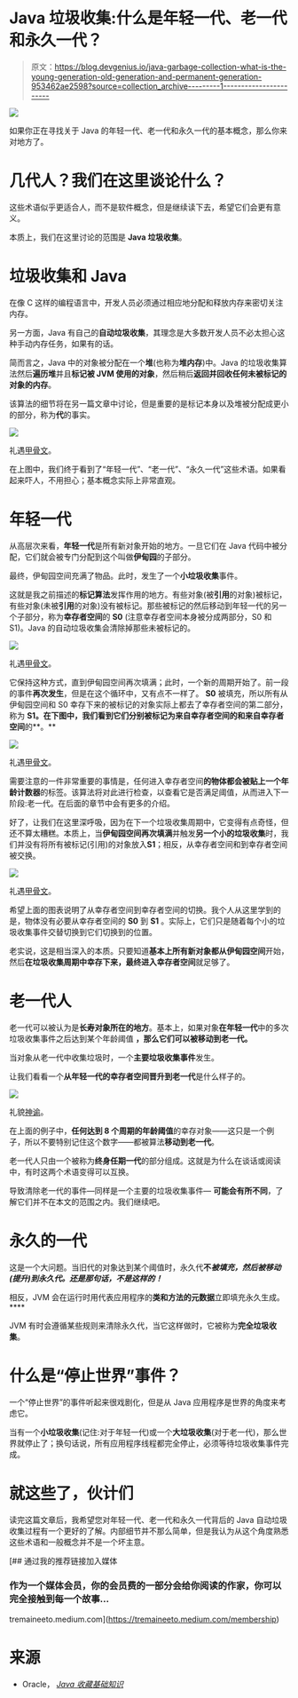 # Java 垃圾收集:什么是年轻一代、老一代和永久一代？

> 原文：<https://blog.devgenius.io/java-garbage-collection-what-is-the-young-generation-old-generation-and-permanent-generation-953462ae2598?source=collection_archive---------1----------------------->

![](img/f2c8b9e135bdd831672a365965522ce6.png)

如果你正在寻找关于 Java 的年轻一代、老一代和永久一代的基本概念，那么你来对地方了。

# 几代人？我们在这里谈论什么？

这些术语似乎更适合人，而不是软件概念，但是继续读下去，希望它们会更有意义。

本质上，我们在这里讨论的范围是 **Java 垃圾收集**。

# 垃圾收集和 Java

在像 C 这样的编程语言中，开发人员必须通过相应地分配和释放内存来密切关注内存。

另一方面，Java 有自己的**自动垃圾收集**，其理念是大多数开发人员不必太担心这种手动内存任务，如果有的话。

简而言之，Java 中的对象被分配在一个**堆**(也称为**堆内存**)中。Java 的垃圾收集算法然后**遍历堆**并且**标记被 JVM 使用的对象**，然后稍后**返回并回收任何未被标记的对象的内存**。

该算法的细节将在另一篇文章中讨论，但是重要的是标记本身以及堆被分配成更小的部分，称为**代**的事实。

![](img/47e8e6116697a850cb6c10186c2fef10.png)

礼遇[甲骨文](https://www.oracle.com/webfolder/technetwork/tutorials/obe/java/gc01/index.html)。

在上图中，我们终于看到了“年轻一代”、“老一代”、“永久一代”这些术语。如果看起来吓人，不用担心；基本概念实际上非常直观。

# 年轻一代

从高层次来看，**年轻一代**是所有新对象开始的地方。一旦它们在 Java 代码中被分配，它们就会被专门分配到这个叫做**伊甸园**的子部分。

最终，伊甸园空间充满了物品。此时，发生了一个**小垃圾收集**事件。

这就是我之前描述的**标记算法**发挥作用的地方。有些对象(被**引用**的对象)被标记，有些对象(未被**引用**的对象)没有被标记。那些被标记的然后移动到年轻一代的另一个子部分，称为**幸存者空间**的 **S0** (注意幸存者空间本身被分成两部分，S0 和 S1)。Java 的自动垃圾收集会清除掉那些未被标记的。

![](img/72472222ca2e883d356c99885b74f309.png)

礼遇[甲骨文](https://www.oracle.com/webfolder/technetwork/tutorials/obe/java/gc01/index.html)。

它保持这种方式，直到伊甸园空间再次填满；此时，一个新的周期开始了。前一段的事件**再次发生**，但是在这个循环中，又有点不一样了。 **S0** 被填充，所以所有从伊甸园空间和 S0 幸存下来的被标记的对象实际上都去了幸存者空间的第二部分，称为 **S1。**在下图中，我们看到它们分别被标记为来自幸存者空间的**和来自幸存者空间**的**。**

![](img/d3da97844639505443912dc309adf04e.png)

礼遇[甲骨文](https://www.oracle.com/webfolder/technetwork/tutorials/obe/java/gc01/index.html)。

需要注意的一件非常重要的事情是，任何进入幸存者空间**的物体都会被贴上一个年龄计数器**的标签。该算法将对此进行检查，以查看它是否满足阈值，从而进入下一阶段:老一代。在后面的章节中会有更多的介绍。

好了，让我们在这里深呼吸，因为在下一个垃圾收集周期中，它变得有点奇怪，但还不算太糟糕。本质上，当**伊甸园空间再次填满**并触发**另一个小的垃圾收集**时，我们并没有将所有被标记(引用)的对象放入**S1**；相反，从幸存者空间和到幸存者空间被交换。

![](img/9908298e133fe55fd035f733ee512341.png)

礼遇[甲骨文](https://www.oracle.com/webfolder/technetwork/tutorials/obe/java/gc01/index.html)。

希望上面的图表说明了从幸存者空间到幸存者空间的切换。我个人从这里学到的是，物体没有必要从幸存者空间的 **S0** 到 **S1** 。实际上，它们只是随着每个小的垃圾收集事件交替切换到它们切换到的位置。

老实说，这是相当深入的本质。只要知道**基本上所有新对象都从伊甸园空间**开始，然后**在垃圾收集周期中幸存下来，最终进入幸存者空间**就足够了。

# 老一代人

老一代可以被认为是**长寿对象所在的地方**。基本上，如果对象**在年轻一代**中的多次垃圾收集事件之后达到某个年龄阈值 **，那么它们可以被移动到老一代。**

当对象从老一代中收集垃圾时，一个**主要垃圾收集事件**发生。

让我们看看一个**从年轻一代的幸存者空间晋升到老一代**是什么样子的。

![](img/2b1dcf6c7f8e792e1ef8ff5dda66f6dc.png)

礼貌[神谕](https://www.oracle.com/webfolder/technetwork/tutorials/obe/java/gc01/index.html)。

在上面的例子中，**任何达到 8 个周期的年龄阈值**的幸存对象——这只是一个例子，所以不要特别记住这个数字——都被算法**移动到老一代**。

老一代人只由一个被称为**终身任期一代**的部分组成。这就是为什么在谈话或阅读中，有时这两个术语变得可以互换。

导致清除老一代的事件—同样是一个主要的垃圾收集事件— **可能会有所不同**，了解它们并不在本文的范围之内。我们继续吧。

# 永久的一代

这是一个大问题。当旧代的对象达到某个阈值时，永久代**不*被填充，然后被移动(提升)到永久代。还是那句话，不是这样的！***

相反，JVM 会在运行时用代表应用程序的**类和方法的元数据**立即填充永久生成。****

JVM 有时会遵循某些规则来清除永久代，当它这样做时，它被称为**完全垃圾收集**。

# 什么是“停止世界”事件？

一个“停止世界”的事件听起来很戏剧化，但是从 Java 应用程序是世界的角度来考虑它。

当有一个**小垃圾收集**(记住:对于年轻一代)或一个**大垃圾收集**(对于老一代)，那么世界就停止了；换句话说，所有应用程序线程都完全停止，必须等待垃圾收集事件完成。

# 就这些了，伙计们

读完这篇文章后，我希望您对年轻一代、老一代和永久一代背后的 Java 自动垃圾收集过程有一个更好的了解。内部细节并不那么简单，但是我认为从这个角度熟悉这些术语和一般概念并不是一个坏主意。

[](https://tremaineeto.medium.com/membership) [## 通过我的推荐链接加入媒体

### 作为一个媒体会员，你的会员费的一部分会给你阅读的作家，你可以完全接触到每一个故事…

tremaineeto.medium.com](https://tremaineeto.medium.com/membership) 

# 来源

*   Oracle， [*Java 收藏基础知识*](https://www.oracle.com/webfolder/technetwork/tutorials/obe/java/gc01/index.html)